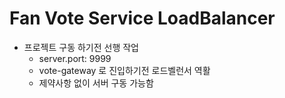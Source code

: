 # Fan Vote Service LoadBalancer 

* 프로젝트 구동 하기전 선행 작업
  * server.port: 9999
  * vote-gateway 로 진입하기전 로드벨런서 역활  
  * 제약사항 없이 서버 구동 가능함